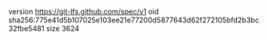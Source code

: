 version https://git-lfs.github.com/spec/v1
oid sha256:775e41d5b107025e103ee21e77200d5877643d62f272105bfd2b3bc32fbe5481
size 3624
